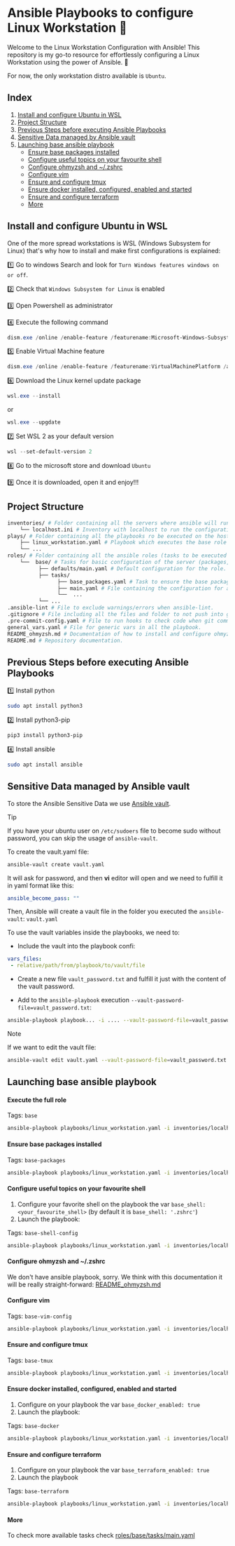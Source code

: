 # Ansible Playbooks to configure Linux Workstation :tophat:

Welcome to the Linux Workstation Configuration with Ansible! This repository is my go-to resource for effortlessly configuring a Linux Workstation using the power of Ansible. :tophat:

For now, the only workstation distro available is `Ubuntu`.

## Index
1. [Install and configure Ubuntu in WSL](#install-and-configure-ubuntu-in-wsl)
2. [Project Structure](#project-structure)
3. [Previous Steps before executing Ansible Playbooks](#previous-steps-before-executing-ansible-playbooks)
4. [Sensitive Data managed by Ansible vault](#sensitive-data-managed-by-ansible-vault)
5. [Launching base ansible playbook](#launching-base-ansible-playbook)
    - [Ensure base packages installed](#ensure-base-packages-installed)
    - [Configure useful topics on your favourite shell](#configure-useful-topics-on-your-favourite-shell)
    - [Configure ohmyzsh and ~/.zshrc](#configure-ohmyzsh-and-zshrc)
    - [Configure vim](#configure-vim)
    - [Ensure and configure tmux](#ensure-and-configure-tmux)
    - [Ensure docker installed, configured, enabled and started](#ensure-docker-installed-configured-enabled-and-started)
    - [Ensure and configure terraform](#ensure-and-configure-terraform)
    - [More](#more)

## Install and configure Ubuntu in WSL

One of the more spread workstations is WSL (Windows Subsystem for Linux) that's why how to install and make first configurations is explained:

:one: Go to windows Search and look for `Turn Windows features windows on or off`.

:two: Check that `Windows Subsystem for Linux` is enabled

:three: Open Powershell as administrator

:four: Execute the following command
```ps1
dism.exe /online /enable-feature /featurename:Microsoft-Windows-Subsystem-Linux /all /norestart
```

:five: Enable Virtual Machine feature
```ps1
dism.exe /online /enable-feature /featurename:VirtualMachinePlatform /all /norestart
```

:six: Download the Linux kernel update package
```ps1
wsl.exe --install
```

or

```ps1
wsl.exe --upgdate
```

:seven: Set WSL 2 as your default version
```ps1
wsl --set-default-version 2
```

:eight: Go to the microsoft store and download `Ubuntu`

:nine: Once it is downloaded, open it and enjoy!!!

## Project Structure
```bash
inventories/ # Folder containing all the servers where ansible will run and its configuration.
    └── localhost.ini # Inventory with localhost to run the configuration in local machine.
plays/ # Folder containing all the playbooks ro be executed on the hosts, we have one playbook per role.
    ├── linux_workstation.yaml # Playbook which executes the base role (basic configuration for the server).
    └── ...
roles/ # Folder containing all the ansible roles (tasks to be executed on the playbooks).
    └──  base/ # Tasks for basic configuration of the server (packages, pubkeys, etc.).
          ├── defaults/main.yaml # Default configuration for the role.
          ├── tasks/
                ├── base_packages.yaml # Task to ensure the base packages installed.
                ├── main.yaml # File containing the configuration for all the tasks and how to use them.
                └──  ...
          └── ...
.ansible-lint # File to exclude warnings/errors when ansible-lint.
.gitignore # File including all the files and folder to not push into git.
.pre-commit-config.yaml # File to run hooks to check code when git commit.
general_vars.yaml # File for generic vars in all the playbook.
README_ohmyzsh.md # Documentation of how to install and configure ohmyzsh.
README.md # Repository documentation.
```

## Previous Steps before executing Ansible Playbooks
:one: Install python
```bash
sudo apt install python3
```

:two: Install python3-pip
```bash
pip3 install python3-pip
```

:four: Install ansible
```bash
sudo apt install ansible
```

## Sensitive Data managed by Ansible vault
To store the Ansible Sensitive Data we use [Ansible vault](https://docs.ansible.com/ansible/latest/vault_guide/index.html).

> [!TIP]
> If you have your ubuntu user on `/etc/sudoers` file to become sudo without password, you can skip the usage of `ansible-vault`.

To create the vault.yaml file:
```bash
ansible-vault create vault.yaml
```

It will ask for password, and then **vi** editor will open and we need to fulfill it in yaml format like this:
```yaml
ansible_become_pass: ""
```

Then, Ansible will create a vault file in the folder you executed the `ansible-vault`: `vault.yaml`


To use the vault variables inside the playbooks, we need to:

- Include the vault into the playbook confi:
```yaml
vars_files:
 - relative/path/from/playbook/to/vault/file
```

- Create a new file `vault_password.txt` and fulfill it just with the content of the vault password.

- Add to the `ansible-playbook` execution `--vault-password-file=vault_password.txt`:

```bash
ansible-playbook playbook... -i .... --vault-password-file=vault_password.txt
```

> [!NOTE]
> If we want to edit the vault file:
> ```bash
> ansible-vault edit vault.yaml --vault-password-file=vault_password.txt
> ```

## Launching base ansible playbook

#### Execute the full role
Tags: `base`
```bash
ansible-playbook playbooks/linux_workstation.yaml -i inventories/localhost.ini --vault-password-file=vault_password.txt --diff --tags base --check
```

#### Ensure base packages installed
Tags: `base-packages`
```bash
ansible-playbook playbooks/linux_workstation.yaml -i inventories/localhost.ini --vault-password-file=vault_password.txt --diff --tags base-packages --check
```

#### Configure useful topics on your favourite shell
1. Configure your favorite shell on the playbook the var `base_shell: <your_favourite_shell>` (by default it is `base_shell: '.zshrc'`)
2. Launch the playbook:

Tags: `base-shell-config`
```bash
ansible-playbook playbooks/linux_workstation.yaml -i inventories/localhost.ini --vault-password-file=vault_password.txt --diff --tags base-shell-config --check
```

#### Configure ohmyzsh and ~/.zshrc
We don't have ansible playbook, sorry. We think with this documentation it will be really straight-forward: [README_ohmyzsh.md](README_ohmyzsh.md)

#### Configure vim
Tags: `base-vim-config`
```bash
ansible-playbook playbooks/linux_workstation.yaml -i inventories/localhost.ini --vault-password-file=vault_password.txt --diff --tags base-vim-config --check
```

#### Ensure and configure tmux
Tags: `base-tmux`
```bash
ansible-playbook playbooks/linux_workstation.yaml -i inventories/localhost.ini --vault-password-file=vault_password.txt --diff --tags base-tmux --check
```

#### Ensure docker installed, configured, enabled and started
1. Configure on your playbook the var `base_docker_enabled: true`
2. Launch the playbook:

Tags: `base-docker`
```bash
ansible-playbook playbooks/linux_workstation.yaml -i inventories/localhost.ini --vault-password-file=vault_password.txt --diff --tags base-docker --check
```

#### Ensure and configure terraform
1. Configure on your playbook the var `base_terraform_enabled: true`
2. Launch the playbook

Tags: `base-terraform`
```bash
ansible-playbook playbooks/linux_workstation.yaml -i inventories/localhost.ini --vault-password-file=vault_password.txt --diff --tags base-terraform --check
```

#### More
To check more available tasks check [roles/base/tasks/main.yaml](roles/base/tasks/main.yaml)
